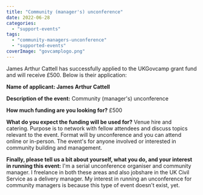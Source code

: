 ```yaml
---
title: "Community (manager's) unconference"
date: 2022-06-28
categories: 
  - "support-events"
tags: 
  - "community-managers-unconference"
  - "supported-events"
coverImage: "govcamplogo.png"
---
```


James Arthur Cattell has successfully applied to the UKGovcamp grant fund and will receive £500. Below is their application:

**Name of applicant: James Arthur Cattell** 

**Description of the event:** Community (manager's) unconference

**How much funding are you looking for?** £500

**What do you expect the funding will be used for?** Venue hire and catering. Purpose is to network with fellow attendees and discuss topics relevant to the event. Format will by unconference and you can attend online or in-person. The event's for anyone involved or interested in community building and management.

**Finally, please tell us a bit about yourself, what you do, and your interest in running this event:** I'm a serial unconference organiser and community manager. I freelance in both these areas and also jobshare in the UK Civil Service as a delivery manager. My interest in running an unconference for community managers is because this type of event doesn't exist, yet.
